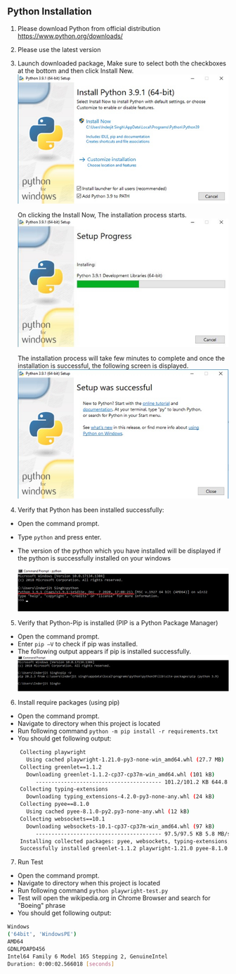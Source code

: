 ## Python Installation
1. Please download Python from official distribution 
https://www.python.org/downloads/

2. Please use the latest version
3. Launch downloaded package, Make sure to select both the checkboxes at the bottom and then click Install New.
    ![img](img/step1.jpg)

    On clicking the Install Now, The installation process starts.
    ![img](img/step2.jpg)

    The installation process will take few minutes to complete and once the installation is successful, 
    the following screen is displayed.
    ![img](img/step3.jpg)
   

4. Verify that Python has been installed successfully:
- Open the command prompt.
- Type `python` and press enter.
- The version of the python which you have installed will be displayed if the python is successfully installed 
  on your windows
  
  ![img](img/step4.jpg)


5. Verify that Python-Pip is installed (PIP is a Python Package Manager)
- Open the command prompt.
- Enter `pip –V` to check if pip was installed.
- The following output appears if pip is installed successfully.
  ![img](img/step5.jpg)
  

6. Install require packages (using pip)
- Open the command prompt.
- Navigate to directory when this project is located
- Run following command `python -m pip install -r requirements.txt`
- You should get following output:
```bash
    Collecting playwright
      Using cached playwright-1.21.0-py3-none-win_amd64.whl (27.7 MB)
    Collecting greenlet==1.1.2
      Downloading greenlet-1.1.2-cp37-cp37m-win_amd64.whl (101 kB)
         ---------------------------------------- 101.2/101.2 KB 644.8 kB/s eta 0:00:00
    Collecting typing-extensions
      Downloading typing_extensions-4.2.0-py3-none-any.whl (24 kB)
    Collecting pyee==8.1.0
      Using cached pyee-8.1.0-py2.py3-none-any.whl (12 kB)
    Collecting websockets==10.1
      Downloading websockets-10.1-cp37-cp37m-win_amd64.whl (97 kB)
         ---------------------------------------- 97.5/97.5 KB 5.8 MB/s eta 0:00:00
    Installing collected packages: pyee, websockets, typing-extensions, greenlet, playwright
    Successfully installed greenlet-1.1.2 playwright-1.21.0 pyee-8.1.0 typing-extensions-4.2.0 websockets-10.1
```

7. Run Test
- Open the command prompt.
- Navigate to directory when this project is located
- Run following command `python playwright-test.py`
- Test will open the wikipedia.org in Chrome Browser and search for "Boeing" phrase 
- You should get following output:
```bash
Windows
('64bit', 'WindowsPE')
AMD64
GDNLPDAPD456
Intel64 Family 6 Model 165 Stepping 2, GenuineIntel
Duration: 0:00:02.566018 [seconds]
```
